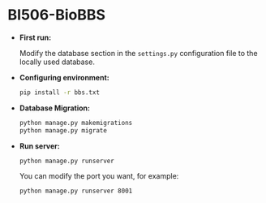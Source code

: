 # BI506-BioBBS

+ **First run:** 

  Modify the database section in the `settings.py` configuration file to the locally used database.

+ **Configuring environment:**

  ```bash
  pip install -r bbs.txt
  ```

  

+ **Database Migration:**

  ```bash
  python manage.py makemigrations
  python manage.py migrate
  ```

  

+ **Run server:**

  ```bash
  python manage.py runserver
  ```

  You can modify the port you want, for example:

  ```bash
  python manage.py runserver 8001
  ```

  